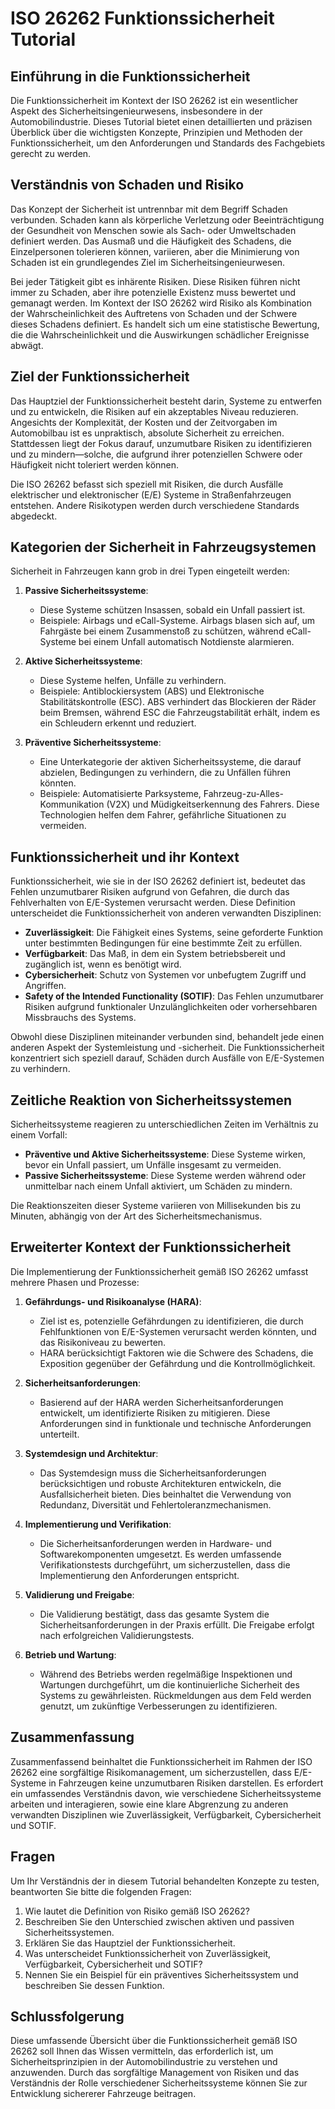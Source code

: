 # ISO 26262 Funktionssicherheit Tutorial

## Einführung in die Funktionssicherheit

Die Funktionssicherheit im Kontext der ISO 26262 ist ein wesentlicher Aspekt des Sicherheitsingenieurwesens, insbesondere in der Automobilindustrie. Dieses Tutorial bietet einen detaillierten und präzisen Überblick über die wichtigsten Konzepte, Prinzipien und Methoden der Funktionssicherheit, um den Anforderungen und Standards des Fachgebiets gerecht zu werden.

## Verständnis von Schaden und Risiko

Das Konzept der Sicherheit ist untrennbar mit dem Begriff Schaden verbunden. Schaden kann als körperliche Verletzung oder Beeinträchtigung der Gesundheit von Menschen sowie als Sach- oder Umweltschaden definiert werden. Das Ausmaß und die Häufigkeit des Schadens, die Einzelpersonen tolerieren können, variieren, aber die Minimierung von Schaden ist ein grundlegendes Ziel im Sicherheitsingenieurwesen.

Bei jeder Tätigkeit gibt es inhärente Risiken. Diese Risiken führen nicht immer zu Schaden, aber ihre potenzielle Existenz muss bewertet und gemanagt werden. Im Kontext der ISO 26262 wird Risiko als Kombination der Wahrscheinlichkeit des Auftretens von Schaden und der Schwere dieses Schadens definiert. Es handelt sich um eine statistische Bewertung, die die Wahrscheinlichkeit und die Auswirkungen schädlicher Ereignisse abwägt.

## Ziel der Funktionssicherheit

Das Hauptziel der Funktionssicherheit besteht darin, Systeme zu entwerfen und zu entwickeln, die Risiken auf ein akzeptables Niveau reduzieren. Angesichts der Komplexität, der Kosten und der Zeitvorgaben im Automobilbau ist es unpraktisch, absolute Sicherheit zu erreichen. Stattdessen liegt der Fokus darauf, unzumutbare Risiken zu identifizieren und zu mindern—solche, die aufgrund ihrer potenziellen Schwere oder Häufigkeit nicht toleriert werden können.

Die ISO 26262 befasst sich speziell mit Risiken, die durch Ausfälle elektrischer und elektronischer (E/E) Systeme in Straßenfahrzeugen entstehen. Andere Risikotypen werden durch verschiedene Standards abgedeckt.

## Kategorien der Sicherheit in Fahrzeugsystemen

Sicherheit in Fahrzeugen kann grob in drei Typen eingeteilt werden:

1. **Passive Sicherheitssysteme**:

   - Diese Systeme schützen Insassen, sobald ein Unfall passiert ist.
   - Beispiele: Airbags und eCall-Systeme. Airbags blasen sich auf, um Fahrgäste bei einem Zusammenstoß zu schützen, während eCall-Systeme bei einem Unfall automatisch Notdienste alarmieren.
2. **Aktive Sicherheitssysteme**:

   - Diese Systeme helfen, Unfälle zu verhindern.
   - Beispiele: Antiblockiersystem (ABS) und Elektronische Stabilitätskontrolle (ESC). ABS verhindert das Blockieren der Räder beim Bremsen, während ESC die Fahrzeugstabilität erhält, indem es ein Schleudern erkennt und reduziert.
3. **Präventive Sicherheitssysteme**:

   - Eine Unterkategorie der aktiven Sicherheitssysteme, die darauf abzielen, Bedingungen zu verhindern, die zu Unfällen führen könnten.
   - Beispiele: Automatisierte Parksysteme, Fahrzeug-zu-Alles-Kommunikation (V2X) und Müdigkeitserkennung des Fahrers. Diese Technologien helfen dem Fahrer, gefährliche Situationen zu vermeiden.

## Funktionssicherheit und ihr Kontext

Funktionssicherheit, wie sie in der ISO 26262 definiert ist, bedeutet das Fehlen unzumutbarer Risiken aufgrund von Gefahren, die durch das Fehlverhalten von E/E-Systemen verursacht werden. Diese Definition unterscheidet die Funktionssicherheit von anderen verwandten Disziplinen:

- **Zuverlässigkeit**: Die Fähigkeit eines Systems, seine geforderte Funktion unter bestimmten Bedingungen für eine bestimmte Zeit zu erfüllen.
- **Verfügbarkeit**: Das Maß, in dem ein System betriebsbereit und zugänglich ist, wenn es benötigt wird.
- **Cybersicherheit**: Schutz von Systemen vor unbefugtem Zugriff und Angriffen.
- **Safety of the Intended Functionality (SOTIF)**: Das Fehlen unzumutbarer Risiken aufgrund funktionaler Unzulänglichkeiten oder vorhersehbaren Missbrauchs des Systems.

Obwohl diese Disziplinen miteinander verbunden sind, behandelt jede einen anderen Aspekt der Systemleistung und -sicherheit. Die Funktionssicherheit konzentriert sich speziell darauf, Schäden durch Ausfälle von E/E-Systemen zu verhindern.

## Zeitliche Reaktion von Sicherheitssystemen

Sicherheitssysteme reagieren zu unterschiedlichen Zeiten im Verhältnis zu einem Vorfall:

- **Präventive und Aktive Sicherheitssysteme**: Diese Systeme wirken, bevor ein Unfall passiert, um Unfälle insgesamt zu vermeiden.
- **Passive Sicherheitssysteme**: Diese Systeme werden während oder unmittelbar nach einem Unfall aktiviert, um Schäden zu mindern.

Die Reaktionszeiten dieser Systeme variieren von Millisekunden bis zu Minuten, abhängig von der Art des Sicherheitsmechanismus.

## Erweiterter Kontext der Funktionssicherheit

Die Implementierung der Funktionssicherheit gemäß ISO 26262 umfasst mehrere Phasen und Prozesse:

1. **Gefährdungs- und Risikoanalyse (HARA)**:

   - Ziel ist es, potenzielle Gefährdungen zu identifizieren, die durch Fehlfunktionen von E/E-Systemen verursacht werden könnten, und das Risikoniveau zu bewerten.
   - HARA berücksichtigt Faktoren wie die Schwere des Schadens, die Exposition gegenüber der Gefährdung und die Kontrollmöglichkeit.
2. **Sicherheitsanforderungen**:

   - Basierend auf der HARA werden Sicherheitsanforderungen entwickelt, um identifizierte Risiken zu mitigieren. Diese Anforderungen sind in funktionale und technische Anforderungen unterteilt.
3. **Systemdesign und Architektur**:

   - Das Systemdesign muss die Sicherheitsanforderungen berücksichtigen und robuste Architekturen entwickeln, die Ausfallsicherheit bieten. Dies beinhaltet die Verwendung von Redundanz, Diversität und Fehlertoleranzmechanismen.
4. **Implementierung und Verifikation**:

   - Die Sicherheitsanforderungen werden in Hardware- und Softwarekomponenten umgesetzt. Es werden umfassende Verifikationstests durchgeführt, um sicherzustellen, dass die Implementierung den Anforderungen entspricht.
5. **Validierung und Freigabe**:

   - Die Validierung bestätigt, dass das gesamte System die Sicherheitsanforderungen in der Praxis erfüllt. Die Freigabe erfolgt nach erfolgreichen Validierungstests.
6. **Betrieb und Wartung**:

   - Während des Betriebs werden regelmäßige Inspektionen und Wartungen durchgeführt, um die kontinuierliche Sicherheit des Systems zu gewährleisten. Rückmeldungen aus dem Feld werden genutzt, um zukünftige Verbesserungen zu identifizieren.

## Zusammenfassung

Zusammenfassend beinhaltet die Funktionssicherheit im Rahmen der ISO 26262 eine sorgfältige Risikomanagement, um sicherzustellen, dass E/E-Systeme in Fahrzeugen keine unzumutbaren Risiken darstellen. Es erfordert ein umfassendes Verständnis davon, wie verschiedene Sicherheitssysteme arbeiten und interagieren, sowie eine klare Abgrenzung zu anderen verwandten Disziplinen wie Zuverlässigkeit, Verfügbarkeit, Cybersicherheit und SOTIF.

## Fragen

Um Ihr Verständnis der in diesem Tutorial behandelten Konzepte zu testen, beantworten Sie bitte die folgenden Fragen:

1. Wie lautet die Definition von Risiko gemäß ISO 26262?
2. Beschreiben Sie den Unterschied zwischen aktiven und passiven Sicherheitssystemen.
3. Erklären Sie das Hauptziel der Funktionssicherheit.
4. Was unterscheidet Funktionssicherheit von Zuverlässigkeit, Verfügbarkeit, Cybersicherheit und SOTIF?
5. Nennen Sie ein Beispiel für ein präventives Sicherheitssystem und beschreiben Sie dessen Funktion.

## Schlussfolgerung

Diese umfassende Übersicht über die Funktionssicherheit gemäß ISO 26262 soll Ihnen das Wissen vermitteln, das erforderlich ist, um Sicherheitsprinzipien in der Automobilindustrie zu verstehen und anzuwenden. Durch das sorgfältige Management von Risiken und das Verständnis der Rolle verschiedener Sicherheitssysteme können Sie zur Entwicklung sichererer Fahrzeuge beitragen.
